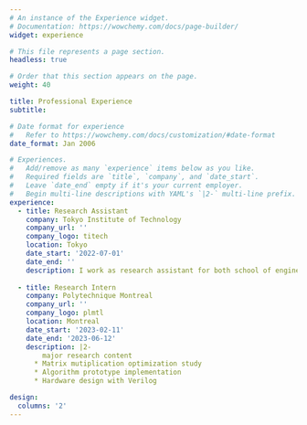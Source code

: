 ```yaml
---
# An instance of the Experience widget.
# Documentation: https://wowchemy.com/docs/page-builder/
widget: experience

# This file represents a page section.
headless: true

# Order that this section appears on the page.
weight: 40

title: Professional Experience
subtitle:

# Date format for experience
#   Refer to https://wowchemy.com/docs/customization/#date-format
date_format: Jan 2006

# Experiences.
#   Add/remove as many `experience` items below as you like.
#   Required fields are `title`, `company`, and `date_start`.
#   Leave `date_end` empty if it's your current employer.
#   Begin multi-line descriptions with YAML's `|2-` multi-line prefix.
experience:
  - title: Research Assistant
    company: Tokyo Institute of Technology
    company_url: ''
    company_logo: titech
    location: Tokyo
    date_start: '2022-07-01'
    date_end: ''
    description: I work as research assistant for both school of engineering and Green-IC project.
        
  - title: Research Intern
    company: Polytechnique Montreal 
    company_url: ''
    company_logo: plmtl
    location: Montreal
    date_start: '2023-02-11'
    date_end: '2023-06-12'
    description: |2-
        major research content
      * Matrix mutiplication optimization study
      * Algorithm prototype implementation
      * Hardware design with Verilog

design:
  columns: '2'
---
```

